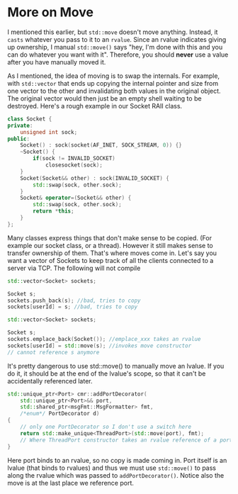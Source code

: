 # More on Move

I mentioned this earlier, but `std::move` doesn't move anything. Instead, it `casts` whatever you pass to it to an `rvalue`. Since an rvalue indicates giving up ownership, I manual `std::move()` says "hey, I'm done with this and you can do whatever you want with it". Therefore, you should **never** use a value after you have manually moved it. 

As I mentioned, the idea of moving is to swap the internals. For example, with `std::vector` that ends up copying the internal pointer and size from one vector to the other and invalidating both values in the original object. The original vector would then just be an empty shell waiting to be destroyed.
Here's a rough example in our Socket RAII class.

```C++
class Socket {
private:
    unsigned int sock;
public:
    Socket() : sock(socket(AF_INET, SOCK_STREAM, 0)) {}
    ~Socket() {
        if(sock != INVALID_SOCKET)
            closesocket(sock);
    }
    Socket(Socket&& other) : sock(INVALID_SOCKET) {
        std::swap(sock, other.sock);
    }
    Socket& operator=(Socket&& other) {
        std::swap(sock, other.sock);
        return *this;
    }
};


```

Many classes express things that don't make sense to be copied. (For example our socket class, or a thread). However it still makes sense to transfer ownership of them. That's where moves come in. Let's say you want a vector of Sockets to keep track of all the clients connected to a server via TCP. The following will not compile

```C++
std::vector<Socket> sockets;

Socket s;
sockets.push_back(s); //bad, tries to copy
sockets[userId] = s; //bad, tries to copy
```
```C++
std::vector<Socket> sockets;

Socket s;
sockets.emplace_back(Socket()); //emplace_xxx takes an rvalue
sockets[userId] = std::move(s); //invokes move constructor
// cannot reference s anymore
```

It's pretty dangerous to use std::move() to manually move an lvalue. If you do it, it should be at the end of the lvalue's scope, so that it can't be accidentally referenced later.

```C++
std::unique_ptr<Port> cmr::addPortDecorator(
    std::unique_ptr<Port>&& port, 
	std::shared_ptr<msgFmt::MsgFormatter> fmt,
	/*enum*/ PortDecorator d)
{
	// only one PortDecorator so I don't use a switch here
	return std::make_unique<ThreadPort>(std::move(port), fmt);
    // Where ThreadPort constructor takes an rvalue reference of a port unique_ptr
}
```
Here port binds to an rvalue, so no copy is made coming in. Port itself is an lvalue (that binds to rvalues) and thus we must use `std::move()` to pass along the rvalue which was passed to `addPortDecorator()`. Notice also the move is at the last place we reference port. 
